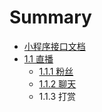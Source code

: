 # Summary

* [小程序接口文档](README.md)
* [1.1 直播](chapter1.md)
  * [1.1.1 粉丝](chapter1/111-fen-si.md)
  * [1.1.2 聊天](chapter1/112-liao-tian.md)
  * 1.1.3 打赏

